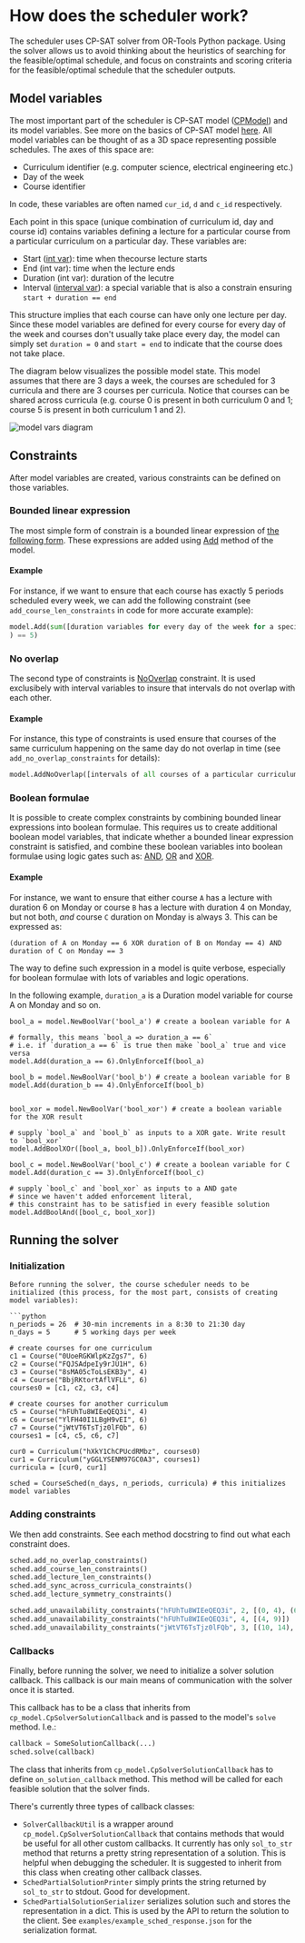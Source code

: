 # How does the scheduler work?

The scheduler uses CP-SAT solver from OR-Tools Python package. Using the solver allows us to avoid thinking about the heuristics of searching for the feasible/optimal schedule, and focus on constraints and scoring criteria for the feasible/optimal schedule that the scheduler outputs.

## Model variables

The most important part of the scheduler is CP-SAT model ([CPModel](https://developers.google.com/optimization/reference/python/sat/python/cp_model#cpmodel)) and its model variables. See more on the basics of CP-SAT model [here](https://developers.google.com/optimization/cp/cp_solver). All model variables can be thought of as a 3D space representing possible schedules. The axes of this space are:
* Curriculum identifier (e.g. computer science, electrical engineering etc.)
* Day of the week
* Course identifier

In code, these variables are often named `cur_id`, `d` and `c_id` respectively.

Each point in this space (unique combination of curriculum id, day and course id) contains variables defining a lecture for a particular course from a particular curriculum on a particular day. These variables are:

* Start ([int var](https://developers.google.com/optimization/reference/python/sat/python/cp_model#newintvar)): time when thecourse lecture starts
* End (int var): time when the lecture ends
* Duration (int var): duration of the lecutre
* Interval ([interval var](https://developers.google.com/optimization/reference/python/sat/python/cp_model#newintervalvar)): a special variable that is also a constrain ensuring `start + duration == end`

This structure implies that each course can have only one lecture per day. Since these model variables are defined for every course for every day of the week and courses don't usually take place every day, the model can simply set `duration = 0` and `start = end` to indicate that the course does not take place.

The diagram below visualizes the possible model state. This model assumes that there are 3 days a week, the courses are scheduled for 3 curricula and there are 3 courses per curricula. Notice that courses can be shared across curricula (e.g. course 0 is present in both curriculum 0 and 1; course 5 is present in both curriculum 1 and 2).

![model vars diagram](assets/sched_model_vars.png)

## Constraints

After model variables are created, various constraints can be defined on those variables.

### Bounded linear expression

The most simple form of constrain is a bounded linear expression of [the following form](https://developers.google.com/optimization/reference/python/sat/python/cp_model#cp_model.BoundedLinearExpression). These expressions are added using [Add](https://developers.google.com/optimization/reference/python/sat/python/cp_model#add) method of the model.

#### Example

For instance, if we want to ensure that each course has exactly 5 periods scheduled every week, we can add the following constraint (see `add_course_len_constraints` in code for more accurate example):

```python
model.Add(sum([duration variables for every day of the week for a specific course
) == 5)
```

### No overlap

The second type of constraints is [NoOverlap](https://developers.google.com/optimization/reference/python/sat/python/cp_model#addnooverlap) constraint. It is used exclusibely with interval variables to insure that intervals do not overlap with each other.

#### Example

For instance, this type of constraints is used ensure that courses of the same curriculum happening on the same day do not overlap in time (see `add_no_overlap_constraints` for details):

```python
model.AddNoOverlap([intervals of all courses of a particular curriculum on a particular day])
```

### Boolean formulae

It is possible to create complex constraints by combining bounded linear expressions into boolean formulae. This requires us to create additional boolean model variables, that indicate whether a bounded linear expression constraint is satisfied, and combine these boolean variables into boolean formulae using logic gates such as: [AND](https://developers.google.com/optimization/reference/python/sat/python/cp_model#addbooland), [OR](https://developers.google.com/optimization/reference/python/sat/python/cp_model#addboolor) and [XOR](https://developers.google.com/optimization/reference/python/sat/python/cp_model#addboolxor).

#### Example

For instance, we want to ensure that either course `A` has a lecture with duration 6 on Monday or course `B` has a lecture with duration 4 on Monday, but not both, *and* course `C` duration on Monday is always 3. This can be expressed as:

```
(duration of A on Monday == 6 XOR duration of B on Monday == 4) AND duration of C on Monday == 3
```

The way to define such expression in a model is quite verbose, especially for boolean formulae with lots of variables and logic operations.

In the following example, `duration_a` is a Duration model variable for course A on Monday and so on.

```python3
bool_a = model.NewBoolVar('bool_a') # create a boolean variable for A

# formally, this means `bool_a => duration_a == 6`
# i.e. if `duration_a == 6` is true then make `bool_a` true and vice versa
model.Add(duration_a == 6).OnlyEnforceIf(bool_a)

bool_b = model.NewBoolVar('bool_b') # create a boolean variable for B
model.Add(duration_b == 4).OnlyEnforceIf(bool_b)


bool_xor = model.NewBoolVar('bool_xor') # create a boolean variable for the XOR result

# supply `bool_a` and `bool_b` as inputs to a XOR gate. Write result to `bool_xor`
model.AddBoolXOr([bool_a, bool_b]).OnlyEnforceIf(bool_xor)

bool_c = model.NewBoolVar('bool_c') # create a boolean variable for C
model.Add(duration_c == 3).OnlyEnforceIf(bool_c)

# supply `bool_c` and `bool_xor` as inputs to a AND gate
# since we haven't added enforcement literal,
# this constraint has to be satisfied in every feasible solution
model.AddBoolAnd([bool_c, bool_xor])
```

## Running the solver

### Initialization

```
Before running the solver, the course scheduler needs to be initialized (this process, for the most part, consists of creating model variables):

```python
n_periods = 26  # 30-min increments in a 8:30 to 21:30 day
n_days = 5      # 5 working days per week

# create courses for one curriculum
c1 = Course("0UoeRGKWlpKzZgs7", 6)
c2 = Course("FQJSAdpeIy9rJU1H", 6)
c3 = Course("8sMA05cToLsEKB3y", 4)
c4 = Course("BbjRKtortAflVFLL", 6)
courses0 = [c1, c2, c3, c4]

# create courses for another curriculum
c5 = Course("hFUhTu8WIEeQEQ3i", 4)
c6 = Course("YlFH40I1LBgH9vEI", 6)
c7 = Course("jWtVT6TsTjz0lFQb", 6)
courses1 = [c4, c5, c6, c7]

cur0 = Curriculum("hXkY1ChCPUcdRMbz", courses0)
cur1 = Curriculum("yGGLYSENM97GC0A3", courses1)
curricula = [cur0, cur1]

sched = CourseSched(n_days, n_periods, curricula) # this initializes model variables
```

### Adding constraints

We then add constraints. See each method docstring to find out what each constraint does.

```python
sched.add_no_overlap_constraints()
sched.add_course_len_constraints()
sched.add_lecture_len_constraints()
sched.add_sync_across_curricula_constraints()
sched.add_lecture_symmetry_constraints()

sched.add_unavailability_constraints("hFUhTu8WIEeQEQ3i", 2, [(0, 4), (6, 9)])
sched.add_unavailability_constraints("hFUhTu8WIEeQEQ3i", 4, [(4, 9)])
sched.add_unavailability_constraints("jWtVT6TsTjz0lFQb", 3, [(10, 14), (16, 19)])
```

### Callbacks

Finally, before running the solver, we need to initialize a solver solution callback. This callback is our main means of communication with the solver once it is started.

This callback has to be a class that inherits from `cp_model.CpSolverSolutionCallback` and is passed to the model's `solve` method. I.e.:

```python
callback = SomeSolutionCallback(...)
sched.solve(callback)
```

The class that inherits from `cp_model.CpSolverSolutionCallback` has to define `on_solution_callback` method. This method will be called for each feasible solution that the solver finds.

There's currently three types of callback classes:

* `SolverCallbackUtil` is a wrapper around `cp_model.CpSolverSolutionCallback` that contains methods that would be useful for all other custom callbacks. It currently has only `sol_to_str` method that returns a pretty string representation of a solution. This is helpful when debugging the scheduler. It is suggested to inherit from this class when creating other callback classes.
* `SchedPartialSolutionPrinter` simply prints the string returned by `sol_to_str` to stdout. Good for development.
* `SchedPartialSolutionSerializer` serializes solution such and stores the representation in a dict. This is used by the API to return the solution to the client. See `examples/example_sched_response.json` for the serialization format.

